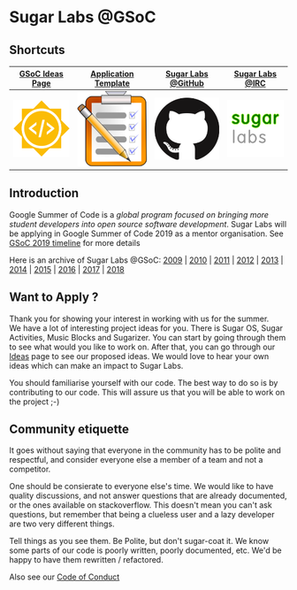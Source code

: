 # Sugar Labs @GSoC

## Shortcuts

|[GSoC Ideas Page](Ideas-2019.md)| [Application Template](Template.md) | [Sugar Labs @GitHub](https://github.com/sugarlabs) | [Sugar Labs @IRC](https://webchat.freenode.net) |
|:-------------------------:|----------------------|----------------------|--------------------------|
|<a href="Ideas-2019.md">![](assets/gsoc-square.png)</a> | <a href="Template.md">![](assets/template.png)</a> | <a href="https://github.com/sugarlabs">![](assets/github.png)</a> |<a href="https://webchat.freenode.net">![](assets/sugar-labs.png)</a> |


## Introduction
Google Summer of Code is a *global program focused on bringing more student developers into open source software development*. Sugar Labs will be applying in Google Summer of Code 2019 as a mentor organisation. See [GSoC 2019 timeline](https://developers.google.com/open-source/gsoc/timeline?hl=vi) for more details

Here is an archive of Sugar Labs @GSoC: [2009](https://wiki.sugarlabs.org/go/Summer_of_Code/2009) | [2010](https://wiki.sugarlabs.org/go/Summer_of_Code/2010) | [2011](https://wiki.sugarlabs.org/go/Summer_of_Code/2011) | [2012](https://wiki.sugarlabs.org/go/Summer_of_Code/2012) | [2013](https://wiki.sugarlabs.org/go/Summer_of_Code/2013) | [2014](https://wiki.sugarlabs.org/go/Summer_of_Code/2009) | [2015](https://wiki.sugarlabs.org/go/Summer_of_Code/2015) | [2016](https://wiki.sugarlabs.org/go/Summer_of_Code/2009) | [2017](https://wiki.sugarlabs.org/go/Summer_of_Code/2017) | [2018](https://wiki.sugarlabs.org/go/Summer_of_Code/2009)

## Want to Apply ?
Thank you for showing your interest in working with us for the summer.<br>
We have a lot of interesting project ideas for you. There is Sugar OS, Sugar Activities, Music Blocks and Sugarizer. You can start by going through them to see what would you like to work on. After that, you can go through our [Ideas](Ideas-2019.md) page to see our proposed ideas. We would love to hear your own ideas which can make an impact to Sugar Labs.

You should familiarise yourself with our code. The best way to do so is by contributing to our code. This will assure us that you will be able to work on the project ;-)



## Community etiquette
It goes without saying that everyone in the community has to be polite and respectful, and consider everyone else a member of a team and not a competitor.

One should be consierate to everyone else's time. We would like to have quality discussions, and not answer questions that are already documented, or the ones available on stackoverflow. This doesn't mean you can't ask questions, but remember that being a clueless user and a lazy developer are two very different things.

Tell things as you see them. Be Polite, but don't sugar-coat it. We know some parts of our code is poorly written, poorly documented, etc. We'd be happy to have them rewritten / refactored.

Also see our [Code of Conduct](https://github.com/sugarlabs/sugar-docs/blob/master/src/CODE_OF_CONDUCT.md)
